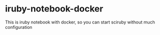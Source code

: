 # iruby-notebook-docker
This is iruby notebook with docker, so you can start sciruby without much configuration
